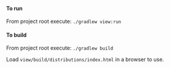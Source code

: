 #### To run
From project root execute:
`./gradlew view:run`

#### To build
From project root execute:
`./gradlew build`

Load `view/build/distributions/index.html` in a browser to use.